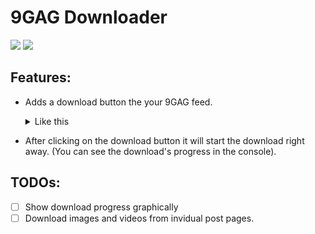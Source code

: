 # 9GAG Downloader
![](https://img.shields.io/github/v/release/TryHardDood/9gag-downloader) ![](https://img.shields.io/github/downloads/TryHardDood/9gag-downloader/total)

## Features:

* Adds a download button the your 9GAG feed. <details>
  <summary>Like this</summary>
  
  ![](https://i.imgur.com/NtNpU05.png)  
</details>

* After clicking on the download button it will start the download right away. (You can see the download's progress in the console).

## TODOs:

- [ ] Show download progress graphically
- [ ] Download images and videos from invidual post pages.
